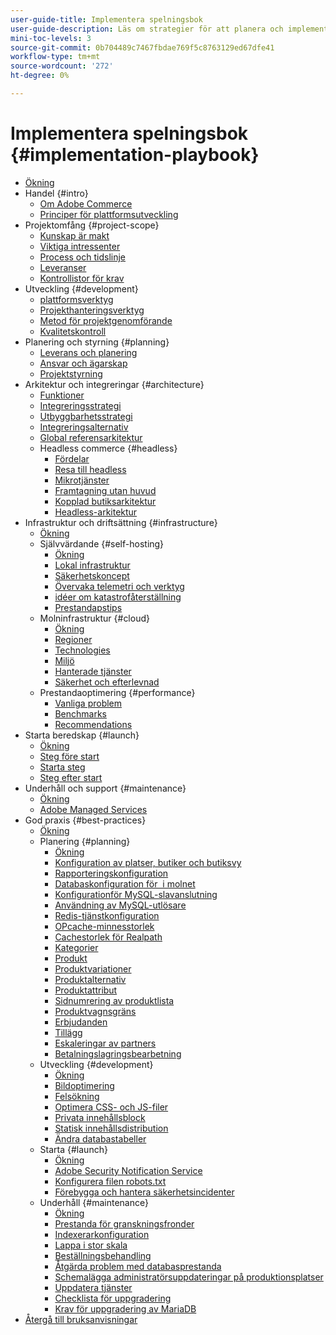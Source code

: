 ```yaml
---
user-guide-title: Implementera spelningsbok
user-guide-description: Läs om strategier för att planera och implementera en framgångsrik Adobe Commerce-webbplats.
mini-toc-levels: 3
source-git-commit: 0b704489c7467fbdae769f5c8763129ed67dfe41
workflow-type: tm+mt
source-wordcount: '272'
ht-degree: 0%

---
```



# Implementera spelningsbok {#implementation-playbook}

- [Ökning](overview.md)
- Handel {#intro}
   - [Om Adobe Commerce](intro/about-commerce.md)
   - [Principer för plattformsutveckling](intro/platform-development.md)
- Projektomfång {#project-scope}
   - [Kunskap är makt](project-scope/knowledge.md)
   - [Viktiga intressenter](project-scope/key-stakeholders.md)
   - [Process och tidslinje](project-scope/process-timeline.md)
   - [Leveranser](project-scope/deliverables.md)
   - [Kontrollistor för krav](project-scope/requirement-checklists.md)
- Utveckling {#development}
   - [plattformsverktyg](development/platform-tools.md)
   - [Projekthanteringsverktyg](development/project-management-tools.md)
   - [Metod för projektgenomförande](development/delivery.md)
   - [Kvalitetskontroll](development/quality-control.md)
- Planering och styrning {#planning}
   - [Leverans och planering](planning/delivery.md)
   - [Ansvar och ägarskap](planning/ownership.md)
   - [Projektstyrning](planning/governance.md)
- Arkitektur och integreringar {#architecture}
   - [Funktioner](architecture/capabilities.md)
   - [Integreringsstrategi](architecture/integration-strategy.md)
   - [Utbyggbarhetsstrategi](architecture/extensibility-strategy.md)
   - [Integreringsalternativ](architecture/integration-options.md)
   - [Global referensarkitektur](architecture/global-reference.md)
   - Headless commerce {#headless}
      - [Fördelar](architecture/headless/benefits.md)
      - [Resa till headless](architecture/headless/journey-to-headless.md)
      - [Mikrotjänster](architecture/headless/microservices.md)
      - [Framtagning utan huvud](architecture/headless/evolution.md)
      - [Kopplad butiksarkitektur](architecture/headless/legacy-storefront.md)
      - [Headless-arkitektur](architecture/headless/adobe-commerce.md)
- Infrastruktur och driftsättning {#infrastructure}
   - [Ökning](infrastructure/overview.md)
   - Självvärdande {#self-hosting}
      - [Ökning](infrastructure/self-hosting/overview.md)
      - [Lokal infrastruktur](infrastructure/self-hosting/on-premises.md)
      - [Säkerhetskoncept](infrastructure/self-hosting/security-concepts.md)
      - [Övervaka telemetri och verktyg](infrastructure/self-hosting/monitoring-tools.md)
      - [idéer om katastrofåterställning](infrastructure/self-hosting/disaster-recovery-ideas.md)
      - [Prestandapstips](infrastructure/self-hosting/performance-tips.md)
   - Molninfrastruktur {#cloud}
      - [Ökning](infrastructure/cloud/overview.md)
      - [Regioner](infrastructure/cloud/regions.md)
      - [Technologies](infrastructure/cloud/technology.md)
      - [Miljö](infrastructure/cloud/environments.md)
      - [Hanterade tjänster](infrastructure/cloud/managed-services.md)
      - [Säkerhet och efterlevnad](infrastructure/cloud/security.md)
   - Prestandaoptimering {#performance}
      - [Vanliga problem](infrastructure/performance/optimization.md)
      - [Benchmarks](infrastructure/performance/benchmarks.md)
      - [Recommendations](infrastructure/performance/recommendations.md)
- Starta beredskap {#launch}
   - [Ökning](launch/overview.md)
   - [Steg före start](launch/pre-launch-steps.md)
   - [Starta steg](launch/launch-steps.md)
   - [Steg efter start](launch/post-launch-steps.md)
- Underhåll och support {#maintenance}
   - [Ökning](maintenance/overview.md)
   - [Adobe Managed Services](maintenance/adobe-managed-services.md)
- God praxis {#best-practices}
   - [Ökning](best-practices/phases.md)
   - Planering {#planning}
      - [Ökning](best-practices/planning/overview.md)
      - [Konfiguration av platser, butiker och butiksvy](best-practices/planning/sites-stores-store-views.md)
      - [Rapporteringskonfiguration](best-practices/planning/reporting-configuration.md)
      - [Databaskonfiguration för &#x200B; i molnet](best-practices/planning/database-on-cloud.md)
      - [Konfiguration &#x200B; för MySQL-slavanslutning](best-practices/planning/configure-mysql-slave-connection-on-cloud.md)
      - [Användning av MySQL-utlösare](best-practices/planning/mysql-triggers-usage.md)
      - [Redis-tjänstkonfiguration](best-practices/planning/redis-service-configuration.md)
      - [OPcache-minnesstorlek](best-practices/planning/opcache-memory-size.md)
      - [Cachestorlek för Realpath](best-practices/planning/realpath-cache-size.md)
      - [Kategorier](best-practices/planning/category-limits.md)
      - [Produkt](best-practices/planning/product-sku-limits.md)
      - [Produktvariationer](best-practices/planning/product-variations.md)
      - [Produktalternativ](best-practices/planning/product-options.md)
      - [Produktattribut](best-practices/planning/product-attributes-and-options.md)
      - [Sidnumrering av produktlista](best-practices/planning/product-listing-pagination.md)
      - [Produktvagnsgräns](best-practices/planning/product-cart.md)
      - [Erbjudanden](best-practices/planning/product-cart-promotions.md)
      - [Tillägg](best-practices/planning/extensions.md)
      - [Eskaleringar av partners](best-practices/planning/partner-escalation.md)
      - [Betalningslagringsbearbetning](best-practices/planning/payment-processing-storage.md)
   - Utveckling {#development}
      - [Ökning](best-practices/development/overview.md)
      - [Bildoptimering](best-practices/development/image-optimization.md)
      - [Felsökning](best-practices/development/troubleshooting.md)
      - [Optimera CSS- och JS-filer](best-practices/development/optimize-css-js-files.md)
      - [Privata innehållsblock](best-practices/development/private-content-block-configuration.md)
      - [Statisk innehållsdistribution](best-practices/development/static-content-deployment.md)
      - [Ändra databastabeller](best-practices/development/modifying-core-and-third-party-tables.md)
   - Starta {#launch}
      - [Ökning](best-practices/launch/overview.md)
      - [Adobe Security Notification Service](best-practices/launch/security-notification-service.md)
      - [Konfigurera filen robots.txt](best-practices/launch/robots-txt.md)
      - [Förebygga och hantera säkerhetsincidenter](best-practices/launch/prevent-respond-security-incident.md)
   - Underhåll {#maintenance}
      - [Ökning](best-practices/maintenance/overview.md)
      - [Prestanda för granskningsfronder](best-practices/maintenance/frontend-performance.md)
      - [Indexerarkonfiguration](best-practices/maintenance/indexer-configuration.md)
      - [Lappa i stor skala](best-practices/maintenance/patching-at-scale.md)
      - [Beställningsbehandling](best-practices/maintenance/order-processing-configuration.md)
      - [Åtgärda problem med databasprestanda](best-practices/maintenance/resolve-database-performance-issues.md)
      - [Schemalägga administratörsuppdateringar på produktionsplatser](best-practices/maintenance/scheduling-admin-updates-in-production.md)
      - [Uppdatera tjänster](best-practices/maintenance/update-services.md)
      - [Checklista för uppgradering](best-practices/maintenance/upgrade-checklist.md)
      - [Krav för uppgradering av MariaDB](best-practices/maintenance/commerce-235-upgrade-prerequisites-mariadb.md)
- [Återgå till bruksanvisningar](https://experienceleague.adobe.com/docs/commerce-operations/operational-guides/home.html)
